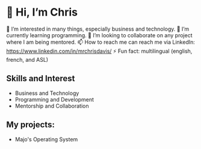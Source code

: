 # 👋 Hi, I’m Chris

👀 I’m interested in many things, especially business and technology.
🌱 I’m currently learning programming. 
💞️ I’m looking to collaborate on any project where I am being mentored. 
 📫 How to reach me can reach me via LinkedIn: https://www.linkedin.com/in/mrchrisdavis/
⚡ Fun fact: multilingual (english, french, and ASL)

 ## Skills and Interest
 - Business and Technology
 - Programming and Development
 - Mentorship and Collaboration  

 ## My projects: 
 - Majo's Operating System

